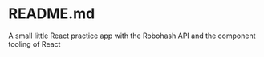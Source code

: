 # README.md

A small little React practice app with the Robohash API and the component tooling of React
